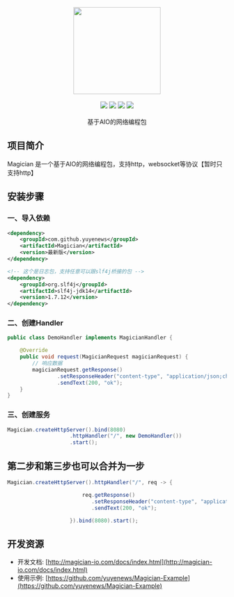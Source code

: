 <div align=center>
<img width="200px;" src="http://mars-framework.com/img/logo-black.png"/>
</div>

<br/>

<div align=center>

<img src="https://img.shields.io/badge/licenes-MIT-brightgreen.svg"/>
<img src="https://img.shields.io/badge/jdk-11+-brightgreen.svg"/>
<img src="https://img.shields.io/badge/maven-3.5.4+-brightgreen.svg"/>
<img src="https://img.shields.io/badge/release-master-brightgreen.svg"/>

</div>
<br/>

<div align=center>
基于AIO的网络编程包
</div>


## 项目简介

Magician 是一个基于AIO的网络编程包，支持http，websocket等协议【暂时只支持http】

## 安装步骤

### 一、导入依赖

```xml
<dependency>
    <groupId>com.github.yuyenews</groupId>
    <artifactId>Magician</artifactId>
    <version>最新版</version>
</dependency>

<!-- 这个是日志包，支持任意可以跟slf4j桥接的包 -->
<dependency>
    <groupId>org.slf4j</groupId>
    <artifactId>slf4j-jdk14</artifactId>
    <version>1.7.12</version>
</dependency>
```
### 二、创建Handler
```java
public class DemoHandler implements MagicianHandler {

    @Override
    public void request(MagicianRequest magicianRequest) {
        // 响应数据
        magicianRequest.getResponse()
                .setResponseHeader("content-type", "application/json;charset=UTF-8")
                .sendText(200, "ok");
    }
}
```

### 三、创建服务
```java
Magician.createHttpServer().bind(8080)
                    .httpHandler("/", new DemoHandler())
                    .start();
```

## 第二步和第三步也可以合并为一步
```java
Magician.createHttpServer().httpHandler("/", req -> {

                        req.getResponse()
                           .setResponseHeader("content-type", "application/json;charset=UTF-8")
                           .sendText(200, "ok");

                    }).bind(8080).start();
```

## 开发资源
- 开发文档: [http://magician-io.com/docs/index.html](http://magician-io.com/docs/index.html)
- 使用示例: [https://github.com/yuyenews/Magician-Example](https://github.com/yuyenews/Magician-Example)